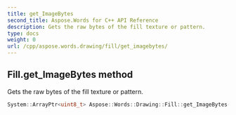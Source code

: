 ```yaml
---
title: get_ImageBytes
second_title: Aspose.Words for C++ API Reference
description: Gets the raw bytes of the fill texture or pattern. 
type: docs
weight: 0
url: /cpp/aspose.words.drawing/fill/get_imagebytes/
---
```

## Fill.get_ImageBytes method


Gets the raw bytes of the fill texture or pattern.

```cpp
System::ArrayPtr<uint8_t> Aspose::Words::Drawing::Fill::get_ImageBytes()
```

